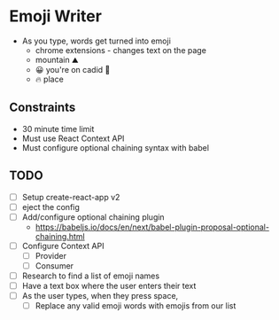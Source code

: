 # Emoji Writer

* As you type, words get turned into emoji
  - chrome extensions - changes text on the page
  - mountain ⛰
  - 😀 you're on cadid 🎥
  - 🔥 place

## Constraints

* 30 minute time limit
* Must use React Context API
* Must configure optional chaining syntax with babel

## TODO

* [ ] Setup create-react-app v2
* [ ] eject the config
* [ ] Add/configure optional chaining plugin
  * https://babeljs.io/docs/en/next/babel-plugin-proposal-optional-chaining.html
* [ ] Configure Context API
  * [ ] Provider
  * [ ] Consumer
* [ ] Research to find a list of emoji names
* [ ] Have a text box where the user enters their text
* [ ] As the user types, when they press space,
  * [ ] Replace any valid emoji words with emojis from our list